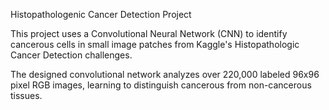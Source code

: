 Histopathologenic Cancer Detection Project

This project uses a Convolutional Neural Network (CNN) to identify cancerous cells in small image patches from Kaggle's Histopathologic Cancer Detection challenges.

The designed convolutional network analyzes over 220,000 labeled 96x96 pixel RGB images, learning to distinguish cancerous from non-cancerous tissues.


